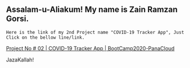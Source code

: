 ## Assalam-u-Aliakum! My name is Zain Ramzan Gorsi. 

`Here is the link of my 2nd Project name "COVID-19 Tracker App", Just Click on the bellow line/link.`

[Project No # 02 | COVID-19 Tracker App | BootCamp2020-PanaCloud](http://covid19-tracker-by-gorsi.surge.sh/)

JazaKallah!

